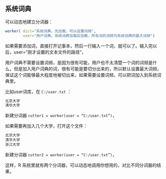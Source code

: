 ## 系统词典

可以动态地建立分词器：

```r
worker( dict="系统词典，先加载，可以设置词频", 
        user="用户词典，系统词典加载后加载，所有词的词频为系统词典的最大词频")
```

如果需要添加词，直接打开记事本，然后一行输入一个词，就可以了。输入完以后，user=”刚才设置的文本文件的路径”，

用户词典不需要设置词频，是因为很有可能，用户也不太清楚一个词的词频是什么，但是加入用户词典的词，很有可能是要切分出来的，所以默认设置最大词频，保证这个词能够最大程度地被切出来，如果需要设置词频，可以把词加入到系统词典里。

比如user词库，在 `C:/user.txt` ：

```r
北京大学
清华大学
```

新建分词器 `cutter1 = worker(user = “C:/user.txt”)`，

如果需要再加入几个大学，打开这个文件：

```r
北京大学
清华大学
浙江大学
```

新建分词器 `cutter2 = worker(user = “C:/user.txt”)`，

这样，R 系统里就有两个分词器，可以动态地调用你想用的，对比不同分词器的结果。
